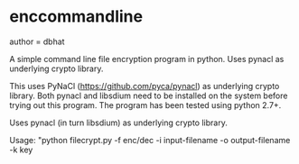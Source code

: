 # enccommandline
author = dbhat

A simple command line file encryption program in python. Uses pynacl as underlying crypto library.

This uses PyNaCl (https://github.com/pyca/pynacl) as underlying crypto library. Both pynacl and libsdium need to be installed on the system before trying out this program.
The program has been tested using python 2.7+.

Uses pynacl (in turn libsdium) as underlying crypto library. 

Usage: "python filecrypt.py -f enc/dec -i input-filename -o output-filename -k key
